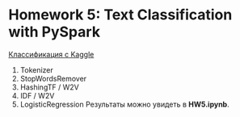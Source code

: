 # Homework 5: Text Classification with PySpark
[Классификация с Kaggle](https://www.kaggle.com/competitions/jigsaw-toxic-comment-classification-challenge/data)
1. Tokenizer
2. StopWordsRemover
3. HashingTF / W2V
4. IDF / W2V
5. LogisticRegression
Результаты можно увидеть в **HW5.ipynb**.

